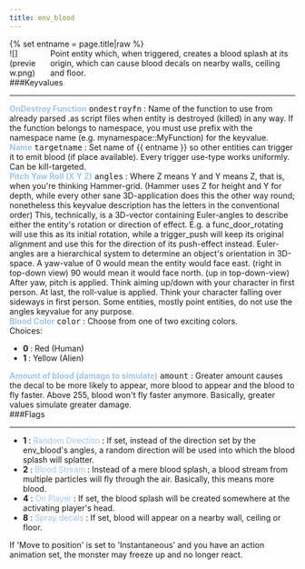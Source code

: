 ```yaml
---
title: env_blood
---
```

<div>{% set entname = page.title|raw %}</div>
<div class="container previewimg">
<div class="columns">
<div class="imagepadding column col-auto" markdown="1">![](preview.png)</div>
<div class="column entityentry" markdown="1">Point entity which, when triggered, creates a blood splash at its origin, which can cause blood decals on nearby walls, ceiling and floor.</div>
</div>
</div>
###Keyvalues
<hr>
<div class="entityentry" markdown="1">
<span style="color:#9fc5e8;"><b>OnDestroy Function</b></span> <kbd  class="tooltip" data-tooltip="string">ondestroyfn</kbd> :
Name of the function to use from already parsed .as script files when entity is destroyed (killed) in any way. If the function belongs to namespace, you must use prefix with the namespace name (e.g. mynamespace::MyFunction) for the keyvalue.
</div>
<div class="entityentry" markdown="1">
<span style="color:#9fc5e8;"><b>Name</b></span> <kbd  class="tooltip" data-tooltip="target_source">targetname</kbd> :
Set name of {{ entname }} so other entities can trigger it to emit blood (if place available). Every trigger use-type works uniformly. Can be kill-targeted.
</div>
<div class="entityentry" markdown="1">
<span style="color:#9fc5e8;"><b>Pitch Yaw Roll (X Y Z)</b></span> <kbd  class="tooltip" data-tooltip="string">angles</kbd> :
Where Z means Y and Y means Z, that is, when you're thinking Hammer-grid. (Hammer uses Z for height and Y for depth, while every other sane 3D-application does this the other way round; nonetheless this keyvalue description has the letters in the conventional order) This, technically, is a 3D-vector containing Euler-angles to describe either the entity's rotation or direction of effect. E.g. a func_door_rotating will use this as its initial rotation, while a trigger_push will keep its original alignment and use this for the direction of its push-effect instead. Euler-angles are a hierarchical system to determine an object's orientation in 3D-space. A yaw-value of 0 would mean the entity would face east. (right in top-down view) 90 would mean it would face north. (up in top-down-view) After yaw, pitch is applied. Think aiming up/down with your character in first person. At last, the roll-value is applied. Think your character falling over sideways in first person. Some entities, mostly point entities, do not use the angles keyvalue for any purpose.
</div>
<div class="entityentry" markdown="1">
<span style="color:#9fc5e8;"><b>Blood Color</b></span> <kbd  class="tooltip" data-tooltip="choices">color</kbd> :
Choose from one of two exciting colors.
<div class="accordion">
<input type="checkbox" id="accordion-1" name="accordion-checkbox" hidden>
<label class="accordion-header" for="accordion-1">
<i class="icon icon-arrow-right mr-1"></i>
Choices:
</label>
<div class="accordion-body">
<ul>
<li><b>0 </b> : Red (Human)</li>
<li><b>1 </b> : Yellow (Alien)</li>
</ul>
</div>
</div>
</div>
<div class="entityentry" markdown="1">
<span style="color:#9fc5e8;"><b>Amount of blood (damage to simulate)</b></span> <kbd  class="tooltip" data-tooltip="string">amount</kbd> :
Greater amount causes the decal to be more likely to appear, more blood to appear and the blood to fly faster. Above 255, blood won't fly faster anymore. Basically, greater values simulate greater damage.
</div>
###Flags
<hr>
<div class="entityflags">
<ul>
<li class="imagepadding" markdown="1"><b>1</b> : <span style="color:#9fc5e8;">Random Direction</span> : If set, instead of the direction set by the env_blood's angles, a random direction will be used into which the blood splash will splatter.</li>
<li class="imagepadding" markdown="1"><b>2</b> : <span style="color:#9fc5e8;">Blood Stream</span> : Instead of a mere blood splash, a blood stream from multiple particles will fly through the air. Basically, this means more blood.</li>
<li class="imagepadding" markdown="1"><b>4</b> : <span style="color:#9fc5e8;">On Player</span> : If set, the blood splash will be created somewhere at the activating player's head.</li>
<li class="imagepadding" markdown="1"><b>8</b> : <span style="color:#9fc5e8;">Spray decals</span> : If set, blood will appear on a nearby wall, ceiling or floor.</li>
</ul>
</div>
<div class="notices blue" markdown="1">If 'Move to position' is set to 'Instantaneous' and you have an action animation set, the monster may freeze up and no longer react.</div>
